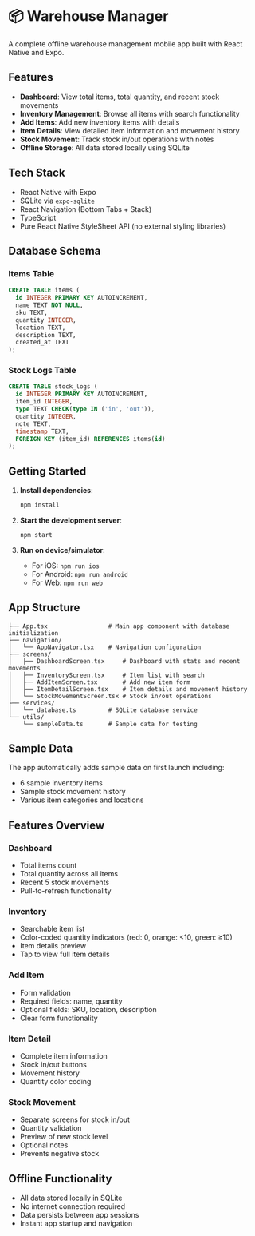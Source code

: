 # 📦 Warehouse Manager

A complete offline warehouse management mobile app built with React Native and Expo.

## Features

- **Dashboard**: View total items, total quantity, and recent stock movements
- **Inventory Management**: Browse all items with search functionality
- **Add Items**: Add new inventory items with details
- **Item Details**: View detailed item information and movement history
- **Stock Movement**: Track stock in/out operations with notes
- **Offline Storage**: All data stored locally using SQLite

## Tech Stack

- React Native with Expo
- SQLite via `expo-sqlite`
- React Navigation (Bottom Tabs + Stack)
- TypeScript
- Pure React Native StyleSheet API (no external styling libraries)

## Database Schema

### Items Table
```sql
CREATE TABLE items (
  id INTEGER PRIMARY KEY AUTOINCREMENT,
  name TEXT NOT NULL,
  sku TEXT,
  quantity INTEGER,
  location TEXT,
  description TEXT,
  created_at TEXT
);
```

### Stock Logs Table
```sql
CREATE TABLE stock_logs (
  id INTEGER PRIMARY KEY AUTOINCREMENT,
  item_id INTEGER,
  type TEXT CHECK(type IN ('in', 'out')),
  quantity INTEGER,
  note TEXT,
  timestamp TEXT,
  FOREIGN KEY (item_id) REFERENCES items(id)
);
```

## Getting Started

1. **Install dependencies**:
   ```bash
   npm install
   ```

2. **Start the development server**:
   ```bash
   npm start
   ```

3. **Run on device/simulator**:
   - For iOS: `npm run ios`
   - For Android: `npm run android`
   - For Web: `npm run web`

## App Structure

```
├── App.tsx                 # Main app component with database initialization
├── navigation/
│   └── AppNavigator.tsx    # Navigation configuration
├── screens/
│   ├── DashboardScreen.tsx     # Dashboard with stats and recent movements
│   ├── InventoryScreen.tsx     # Item list with search
│   ├── AddItemScreen.tsx       # Add new item form
│   ├── ItemDetailScreen.tsx    # Item details and movement history
│   └── StockMovementScreen.tsx # Stock in/out operations
├── services/
│   └── database.ts         # SQLite database service
└── utils/
    └── sampleData.ts       # Sample data for testing
```

## Sample Data

The app automatically adds sample data on first launch including:
- 6 sample inventory items
- Sample stock movement history
- Various item categories and locations

## Features Overview

### Dashboard
- Total items count
- Total quantity across all items
- Recent 5 stock movements
- Pull-to-refresh functionality

### Inventory
- Searchable item list
- Color-coded quantity indicators (red: 0, orange: <10, green: ≥10)
- Item details preview
- Tap to view full item details

### Add Item
- Form validation
- Required fields: name, quantity
- Optional fields: SKU, location, description
- Clear form functionality

### Item Detail
- Complete item information
- Stock in/out buttons
- Movement history
- Quantity color coding

### Stock Movement
- Separate screens for stock in/out
- Quantity validation
- Preview of new stock level
- Optional notes
- Prevents negative stock

## Offline Functionality

- All data stored locally in SQLite
- No internet connection required
- Data persists between app sessions
- Instant app startup and navigation
